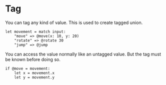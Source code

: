 # Tag

You can tag any kind of value. This is used to create tagged union.

```stick
let movement = match input:
    "move" => @move(x: 10, y: 20)
    "rotate" => @rotate 30
    "jump" => @jump
```

You can access the value normally like an untagged value. But the tag must be known before doing so.

```stick
if @move = movement:
    let x = movement.x
    let y = movement.y
```
